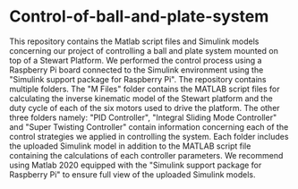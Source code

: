 # Control-of-ball-and-plate-system
This repository contains the Matlab script files and Simulink models concerning our project of controlling a ball and plate system mounted on top of a Stewart Platform. We performed the control process using a Raspberry Pi board connected to the Simulink environment using the "Simulink support package for Raspberry Pi".
The repository contains multiple folders. The "M Files" folder contains the MATLAB script files for calculating the inverse kinematic model of the Stewart platform and the duty cycle of each of the six motors used to drive the platform. The other three folders namely: "PID Controller", "Integral Sliding Mode Controller" and "Super Twisting Controller" contain information concerning each of the control strategies we applied in controlling the system. Each folder includes the uploaded Simulink model in addition to the MATLAB script file containing the calculations of each controller parameters.
We recommend using Matlab 2020 equipped with the "Simulink support package for Raspberry Pi" to ensure full view of the uploaded Simulink models. 
